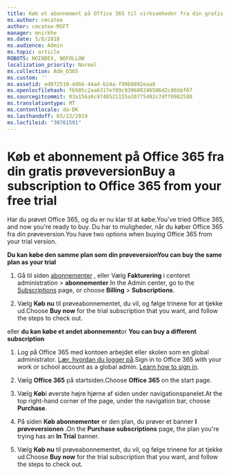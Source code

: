 ```yaml
---
title: Køb et abonnement på Office 365 til virksomheder fra din gratis prøveversion
ms.author: cmcatee
author: cmcatee-MSFT
manager: mnirkhe
ms.date: 5/8/2018
ms.audience: Admin
ms.topic: article
ROBOTS: NOINDEX, NOFOLLOW
localization_priority: Normal
ms.collection: Adm_O365
ms.custom: ''
ms.assetid: ed072510-d4b6-44ad-b24a-f99b9892eaa8
ms.openlocfilehash: fb585c2aa6317ef89c939680246506d2c86bbf67
ms.sourcegitcommit: 03a156a9c9740521155a30775492c7dff0982588
ms.translationtype: MT
ms.contentlocale: da-DK
ms.lasthandoff: 03/22/2019
ms.locfileid: "30761591"
---
```

# <a name="buy-a-subscription-to-office-365-from-your-free-trial"></a><span data-ttu-id="c9378-102">Køb et abonnement på Office 365 fra din gratis prøveversion</span><span class="sxs-lookup"><span data-stu-id="c9378-102">Buy a subscription to Office 365 from your free trial</span></span>

<span data-ttu-id="c9378-103">Har du prøvet Office 365, og du er nu klar til at købe.</span><span class="sxs-lookup"><span data-stu-id="c9378-103">You've tried Office 365, and now you're ready to buy.</span></span> <span data-ttu-id="c9378-104">Du har to muligheder, når du køber Office 365 fra din prøveversion.</span><span class="sxs-lookup"><span data-stu-id="c9378-104">You have two options when buying Office 365 from your trial version.</span></span>
  
 <span data-ttu-id="c9378-105">**Du kan købe den samme plan som din prøveversion**</span><span class="sxs-lookup"><span data-stu-id="c9378-105">**You can buy the same plan as your trial**</span></span>
  
1. <span data-ttu-id="c9378-106">Gå til siden [abonnementer](https://go.microsoft.com/fwlink/p/?linkid=842054) , eller Vælg **Fakturering** i centeret administration \> **abonnementer**.</span><span class="sxs-lookup"><span data-stu-id="c9378-106">In the Admin center, go to the [Subscriptions](https://go.microsoft.com/fwlink/p/?linkid=842054) page, or choose **Billing** \> **Subscriptions**.</span></span>
    
2. <span data-ttu-id="c9378-107">Vælg **Køb nu** til prøveabonnementet, du vil, og følge trinene for at tjekke ud.</span><span class="sxs-lookup"><span data-stu-id="c9378-107">Choose **Buy now** for the trial subscription that you want, and follow the steps to check out.</span></span> 
    
<span data-ttu-id="c9378-108">eller **du kan købe et andet abonnement**</span><span class="sxs-lookup"><span data-stu-id="c9378-108">or **You can buy a different subscription**</span></span>
  
1. <span data-ttu-id="c9378-109">Log på Office 365 med kontoen arbejdet eller skolen som en global administrator. [Lær, hvordan du logger på](https://support.office.com/article/e9eb7d51-5430-4929-91ab-6157c5a050b4).</span><span class="sxs-lookup"><span data-stu-id="c9378-109">Sign in to Office 365 with your work or school account as a global admin. [Learn how to sign in](https://support.office.com/article/e9eb7d51-5430-4929-91ab-6157c5a050b4).</span></span>
    
2. <span data-ttu-id="c9378-110">Vælg **Office 365** på startsiden.</span><span class="sxs-lookup"><span data-stu-id="c9378-110">Choose **Office 365** on the start page.</span></span> 
    
3. <span data-ttu-id="c9378-111">Vælg **Køb**i øverste højre hjørne af siden under navigationspanelet.</span><span class="sxs-lookup"><span data-stu-id="c9378-111">At the top right-hand corner of the page, under the navigation bar, choose **Purchase**.</span></span>
    
4. <span data-ttu-id="c9378-112">På siden **Køb abonnementer** er den plan, du prøver et banner **I prøveversionen** .</span><span class="sxs-lookup"><span data-stu-id="c9378-112">On the **Purchase subscriptions** page, the plan you're trying has an **In Trial** banner.</span></span> 
    
5. <span data-ttu-id="c9378-113">Vælg **Køb nu** til prøveabonnementet, du vil, og følge trinene for at tjekke ud.</span><span class="sxs-lookup"><span data-stu-id="c9378-113">Choose **Buy now** for the trial subscription that you want, and follow the steps to check out.</span></span> 
    

